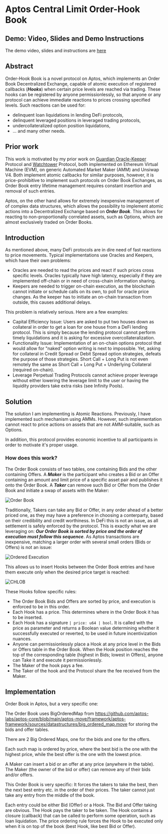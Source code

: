 # Aptos Central Limit Order-Hook Book

## Demo: Video, Slides and Demo Instructions

The demo video, slides and instructions are [here](./demo/README.md)

## Abstract

Order-Hook Book is a novel protocol on Aptos, which implements an Order Book Decentralized Exchange, capable of atomic execution of registered callbacks (***Hooks***) when certain price levels are reached via trading. These hooks can be registered by anyone permissionlessly, so that anyone or any protocol can achieve immediate reactions to
prices crossing specified levels. Such reactions can be used for:
- delinquent loan liquidations in lending DeFi protocols, 
- delinquent leveraged positions in leveraged trading protocols,
- undercollateralized option position liquidations,
- ... and many other needs.

## Prior work

This work is motivated by my prior work on [Guardian Oracle-Keeper](https://github.com/jordan-public/guardian-oracle-keeper) Protocol and [Watchtower](https://github.com/jordan-public/watchtower-1timehooks4sale) Protocol, both implemented on Ethereum Virtual Machine (EVM), on generic Automated Market Maker (AMM) and Unsiwap V4. Both implement atomic callbacks for similar purposes, however, it is price-prohibitive to implement such protocols on Order Book Exchanges, as Order Book entry lifetime management requires constant insertion and removal of such entries.

Aptos, on the other hand allows for extremely inexpensive management of
of complex data structures, which allows the possibility to implement
atomic actions into a Decentralized Exchange based on ***Order Book***.
This allows for reacting to non-proportionally correlated assets,
such as Options, which are almost exclusively traded on Order Books.

## Introduction

As mentioned above, many DeFi protocols are in dire need of fast reactions
to price movements. Typical implementations use Oracles and Keepers, which have their own problems:
- Oracles are needed to read the prices and react if such prices cross
specific levels. Oracles typically have high latency, especially if they
are implemented off-chain or in need of cross-chain information sharing.
- Keepers are needed to trigger on-chain execution, as the blockchain cannot initiate or schedule calls on its own, to poll for oracle price changes. As the keeper has to initiate an on-chain transaction from outside, this causes additional delays.

This problem is relatively serious. Here are a few examples:
- Capital Efficiency Issue: Users are asked to put two houses down as collateral in order to get a 
loan for one house from a DeFi lending protocol. This is simply because the lending protocol cannot perform timely liquidations and it is asking for excessive overcollateralization. 
- Functionality Issue: Implementation of an on-chain options protocol that
would allow for "naked" option writing is next to impossible. Yet, asking
for collateral in Credit Spread or Debit Spread option strategies, defeats
the purpose of those strategies. Short Call + Long Put is not even remotely the same as Short Call + Long Put + Underlying Collateral (required on-chain).
- Leverage Perpetual Trading Protocols cannot achieve proper leverage
without either lowering the leverage limit to the user or having the 
liquidity providers take extra risks (see Infinity Pools).

## Solution

The solution I am implementing is Atomic Reactions. Previously, I have implemented such mechanism using AMMs. However, such implementation cannot
react to price actions on assets that are not AMM-suitable, such as Options.

In addition, this protocol provides economic incentive to all participants
in order to motivate it's proper usage.

### How does this work?

The Order Book consists of two tables, one containing Bids and the 
other containing Offers. A ***Maker*** is the participant who creates
a Bid or an Offer containing an amount and limit price of a specific asset pair and publishes it onto the Order Book. A ***Taker*** can
remove such Bid or Offer from the Order Book and initiate a swap of assets
with the Maker:

![Order Book]()

Traditionally, Takers can take any Bid or Offer, in any
order ahead of a better priced one, as they may have a preference in choosing a conterparty, based on their credibility and credit worthiness.
In DeFi this is not an issue, as all settlement is safely enforced by the protocol. This is exactly what we are leveraging on: ***Our Order Book is sorted by price and the order of execution must follow this sequence***. As Aptos transactions are inexpensive, matching a larger order with several small orders (Bids or Offers) is not an issue:

![Ordered Execution]()

This allows us to insert Hooks between the Order Book entries and have
them execute only when the desired price target is reached:

![CHLOB]()

These Hooks follow specific rules:
- The Order Book Bids and Offers are sorted by price, and execution
is enforced to be in this order.
- Each Hook has a price. This determines where in the Order Book it has to
be inserted.
- Each Hook has a signature ```| price: u64 | bool```. It is called with
the price as parameter and returns a Boolean value determining whether it
successfully executed or reverted, to be used in future incentivization nuances.
- Anyone can permissionlessly place a Hook at any price level in the Bids
or Offers table in the Order Book. When the Hook position reaches the top of the corresponding table (highest in Bids; lowest in Offers), anyone
can Take it and execute it permissionlessly.
- The Maker of the hook pays a fee.
- The Taker of the hook and the Protocol share the fee received from the
Maker. 

## Implementation

Order Book in Aptos, but a very specific one:

The Order Book uses BigOrderedMap from https://github.com/aptos-labs/aptos-core/blob/main/aptos-move/framework/aptos-framework/sources/datastructures/big_ordered_map.move for storing the bids and offer tables.

There are 2 Big Ordered Maps, one for the bids and one for the offers.

Each such map is ordered by price, where the best bid is the one with the highest price, while the best offer is the one with the lowest price.

A Maker can insert a bid or an offer at any price (anywhere in the table). The Maker (the owner of the bid or offer) can remove any of their bids and/or offers.

This Order Book is very specific: It forces the takers to take the best, then the next best entry etc. in the order of their prices. The taker cannot just take any entry from the middle of the book.

Each entry could be either Bid (Offer) or a Hook. The Bid and Offer taking are obvious. The Hook pays the taker to be taken. The Hook contains a closure (callback) that can be called to perform some operation, such as loan liquidation. The price ordering rule forces the Hook to be executed only when it is on top of the book (best Hook, like best Bid or Offer).
